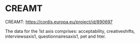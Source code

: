 # CREAMT
CREAMT: https://cordis.europa.eu/project/id/890697

The data for the 1st axis comprises: acceptability, creativeshifts, interviewsaxis1, questionnairesaxis1, pet and hter.

